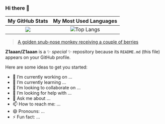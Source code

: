 ### Hi there 👋

My GitHub Stats             |  My Most Used Languages
:----------------------------:|:----------------------------:
![](https://github-readme-stats.vercel.app/api?username=Z1aaan&theme=radical)  |  ![Top Langs](https://github-readme-stats.vercel.app/api/top-langs/?username=Z1aaan&layout=compact&theme=radical)

<blockquote class="imgur-embed-pub" lang="en" data-id="a/wCEyk7p"  ><a href="//imgur.com/a/wCEyk7p">A golden snub-nose monkey receiving a couple of berries</a></blockquote><script async src="//s.imgur.com/min/embed.js" charset="utf-8"></script>

**Z1aaan/Z1aaan** is a ✨ _special_ ✨ repository because its `README.md` (this file) appears on your GitHub profile.

Here are some ideas to get you started:

- 🔭 I’m currently working on ...
- 🌱 I’m currently learning ...
- 👯 I’m looking to collaborate on ...
- 🤔 I’m looking for help with ...
- 💬 Ask me about ...
- 📫 How to reach me: ...
- 😄 Pronouns: ...
- ⚡ Fun fact: ...

